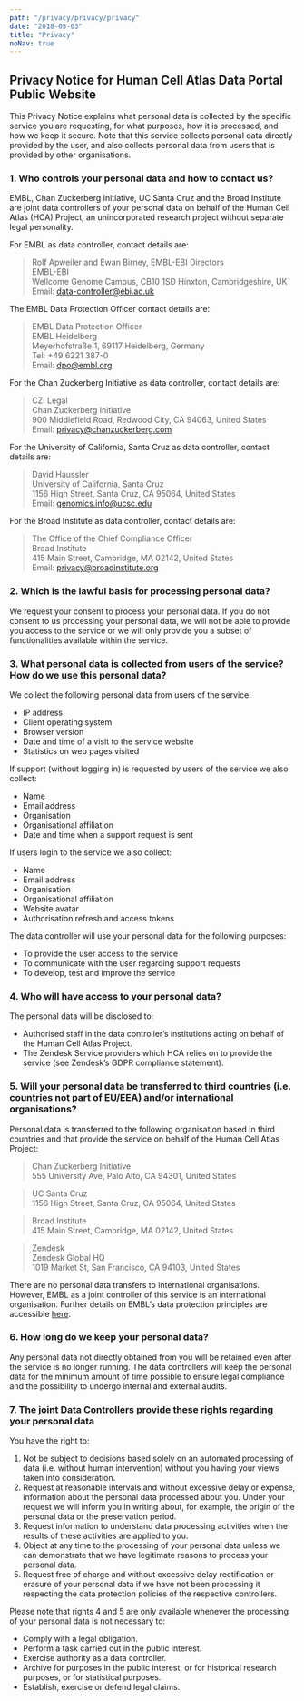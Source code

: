 ```yaml
---
path: "/privacy/privacy/privacy"
date: "2018-05-03"
title: "Privacy"
noNav: true
---
```


## Privacy Notice for Human Cell Atlas Data Portal Public Website

This Privacy Notice explains what personal data is collected by the specific service you are requesting, for what purposes, how it is processed, and how we keep it secure.
Note that this service collects personal data directly provided by the user, and also collects personal data from users that is provided by other organisations.

### 1. Who controls your personal data and how to contact us?

EMBL, Chan Zuckerberg Initiative, UC Santa Cruz and the Broad Institute are joint data controllers of your personal data on behalf of the Human Cell Atlas (HCA) Project, an unincorporated research project without separate legal personality.

For EMBL as data controller, contact details are:

>Rolf Apweiler and Ewan Birney, EMBL-EBI Directors\
>EMBL-EBI\
>Wellcome Genome Campus, CB10 1SD Hinxton, Cambridgeshire, UK\
>Email: [data-controller@ebi.ac.uk](mailto:data-controller@ebi.ac.uk)

The EMBL Data Protection Officer contact details are:

>EMBL Data Protection Officer\
>EMBL Heidelberg\
>Meyerhofstraße 1, 69117 Heidelberg, Germany\
>Tel: +49 6221 387-0\
>Email: [dpo@embl.org](mailto:dpo@embl.org)

For the Chan Zuckerberg Initiative as data controller, contact details are:

>CZI Legal\
>Chan Zuckerberg Initiative\
>900 Middlefield Road, Redwood City, CA 94063, United States\
>Email: [privacy@chanzuckerberg.com](mailto:privacy@chanzuckerberg.com)

For the University of California, Santa Cruz as data controller, contact details are:

>David Haussler\
>University of California, Santa Cruz\
>1156 High Street, Santa Cruz, CA 95064, United States\
>Email: [genomics.info@ucsc.edu](mailto:genomics.info@ucsc.edu)

For the Broad Institute as data controller, contact details are:

>The Office of the Chief Compliance Officer\
>Broad Institute\
>415 Main Street, Cambridge, MA 02142, United States\
>Email: [privacy@broadinstitute.org](mailto:privacy@broadinstitute.org)

### 2. Which is the lawful basis for processing personal data?

We request your consent to process your personal data. If you do not consent to us processing your personal data, we will not be able to provide you access to the service or we will only provide you a subset of functionalities available within the service.

### 3. What personal data is collected from users of the service? How do we use this personal data?

We collect the following personal data from users of the service:

- IP address
- Client operating system
- Browser version
- Date and time of a visit to the service website
- Statistics on web pages visited

If support (without logging in) is requested by users of the service we also collect:

- Name
- Email address
- Organisation
- Organisational affiliation
- Date and time when a support request is sent

If users login to the service we also collect:

- Name
- Email address
- Organisation
- Organisational affiliation
- Website avatar
- Authorisation refresh and access tokens

The data controller will use your personal data for the following purposes:

- To provide the user access to the service
- To communicate with the user regarding support requests
- To develop, test and improve the service

### 4. Who will have access to your personal data?

The personal data will be disclosed to:

- Authorised staff in the data controller’s institutions acting on behalf of the Human Cell Atlas Project.
- The Zendesk Service providers which HCA relies on to provide the service (see Zendesk’s GDPR compliance statement).

### 5. Will your personal data be transferred to third countries (i.e. countries not part of EU/EEA) and/or international organisations?

Personal data is transferred to the following organisation based in third countries and that provide the service on behalf of the Human Cell Atlas Project:

>Chan Zuckerberg Initiative\
>555 University Ave, Palo Alto, CA 94301, United States

>UC Santa Cruz\
>1156 High Street, Santa Cruz, CA 95064, United States

>Broad Institute\
>415 Main Street, Cambridge, MA 02142, United States

>Zendesk\
>Zendesk Global HQ\
>1019 Market St, San Francisco, CA 94103, United States

There are no personal data transfers to international organisations. However, EMBL as a joint controller of this service is an international organisation. Further details on EMBL’s data protection principles are accessible [here](https://www.embl.de/aboutus/administration/legal-services/data-protection/index.html).

### 6. How long do we keep your personal data?

Any personal data not directly obtained from you will be retained even after the service is no longer running. The data controllers will keep the personal data for the minimum amount of time possible to ensure legal compliance and the possibility to undergo internal and external audits.

### 7. The joint Data Controllers provide these rights regarding your personal data

You have the right to:

1. Not be subject to decisions based solely on an automated processing of data (i.e. without human intervention) without you having your views taken into consideration.
2. Request at reasonable intervals and without excessive delay or expense, information about the personal data processed about you. Under your request we will inform you in writing about, for example, the origin of the personal data or the preservation period.
3. Request information to understand data processing activities when the results of these activities are applied to you.
4. Object at any time to the processing of your personal data unless we can demonstrate that we have legitimate reasons to process your personal data.
5. Request free of charge and without excessive delay rectification or erasure of your personal data if we have not been processing it respecting the data protection policies of the respective controllers.

Please note that rights 4 and 5 are only available whenever the processing of your personal data is not necessary to:

- Comply with a legal obligation.
- Perform a task carried out in the public interest.
- Exercise authority as a data controller.
- Archive for purposes in the public interest, or for historical research purposes, or for statistical purposes.
- Establish, exercise or defend legal claims.
